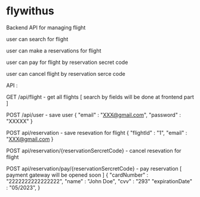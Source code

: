 # flywithus

Backend API for managing flight 

user can search for flight 

user can make a reservations for flight

user can pay for flight by reservation secret code

user can cancel flight by reservation serce code 

API :

GET /api/flight - get all flights [ search by fields will be done at frontend part ]

POST /api/user - save user 
{
  "email" : "XXX@gmail.com",
  "password" : "XXXXX"
}

POST api/reservation - save resevation for flight
{
  "flightId" : "1",
  "email" : "XXX@gmail.com
}

POST api/reservation/{reservationSercretCode} - cancel resevation for flight


POST api/reservation/pay/{reservationSercretCode} - pay reservation  [ payment gateway will be opened soon ]
{
  "cardNumber" : "2222222222222222",
  "name" : "John Doe",
  "cvv" : "293"
  "expirationDate" : "05/2023",
}
